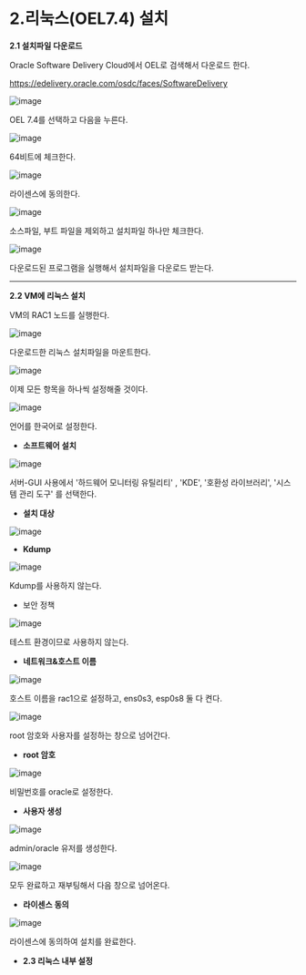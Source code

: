 # 2.리눅스(OEL7.4) 설치

**2.1 설치파일 다운로드**

Oracle Software Delivery Cloud에서 OEL로 검색해서 다운로드 한다.

https://edelivery.oracle.com/osdc/faces/SoftwareDelivery

![image](https://github.com/oraclejyp/19c_rac_inst/assets/133745372/ab765aaf-f15f-4dd7-986a-859c6a188981)

OEL 7.4를 선택하고 다음을 누른다.

![image](https://github.com/oraclejyp/19c_rac_inst/assets/133745372/20fdbb74-4e4b-4032-a5dd-af4d5b6b3f9b)

64비트에 체크한다.

![image](https://github.com/oraclejyp/19c_rac_inst/assets/133745372/87e621f0-080e-4520-81d9-ea25f781e43f)

라이센스에 동의한다.

![image](https://github.com/oraclejyp/19c_rac_inst/assets/133745372/2ed287b4-c645-45cd-a5ba-8fc767831ba4)

소스파일, 부트 파일을 제외하고 설치파일 하나만 체크한다.

![image](https://github.com/oraclejyp/19c_rac_inst/assets/133745372/f354c28b-8931-494a-83eb-4440b82c6574)

다운로드된 프로그램을 실행해서 설치파일을 다운로드 받는다.

---
**2.2 VM에 리눅스 설치**

VM의 RAC1 노드를 실행한다.

![image](https://github.com/oraclejyp/19c_rac_inst/assets/133745372/b589dc28-52fd-4db0-8954-7a4604685e81)

다운로드한 리눅스 설치파일을 마운트한다.

![image](https://github.com/oraclejyp/19c_rac_inst/assets/133745372/927615f9-d07c-4fab-a513-42dfc69c5838)

이제 모든 항목을 하나씩 설정해줄 것이다.

![image](https://github.com/oraclejyp/19c_rac_inst/assets/133745372/811faecd-32f7-40e9-a7b0-3c6d93ca1c68)

언어를 한국어로 설정한다.

- **소프트웨어 설치**

![image](https://github.com/oraclejyp/19c_rac_inst/assets/133745372/65ad998e-f92c-4e3c-b409-ed4a8f376e63)

서버-GUI 사용에서 '하드웨어 모니터링 유틸리티' , 'KDE', '호환성 라이브러리', '시스템 관리 도구' 를 선택한다.




- **설치 대상**

![image](https://github.com/oraclejyp/19c_rac_inst/assets/133745372/88f5be3f-6d1c-4cc1-a814-cf0bbc022c75)

- **Kdump**

![image](https://github.com/oraclejyp/19c_rac_inst/assets/133745372/ccbf1a4f-4367-472a-9fcb-e77ab7f7600b)

Kdump를 사용하지 않는다.

- 보안 정책

![image](https://github.com/oraclejyp/19c_rac_inst/assets/133745372/c54e86aa-c5d9-4ad9-b603-bbabba80bedc)

테스트 환경이므로 사용하지 않는다.

- **네트워크&호스트 이름**

![image](https://github.com/oraclejyp/19c_rac_inst/assets/133745372/7356b267-5d60-412d-9cf0-07057b183d27)

호스트 이름을 rac1으로 설정하고, ens0s3, esp0s8 둘 다 켠다.

![image](https://github.com/oraclejyp/19c_rac_inst/assets/133745372/b430d881-824b-449b-bdb1-b66e5359c397)

root 암호와 사용자를 설정하는 창으로 넘어간다.

- **root 암호**

![image](https://github.com/oraclejyp/19c_rac_inst/assets/133745372/b72572db-12cd-4458-a172-e9494f9ae811)

비밀번호를 oracle로 설정한다.

- **사용자 생성**

![image](https://github.com/oraclejyp/19c_rac_inst/assets/133745372/d32f1743-78f8-434c-a346-f1501f788768)

admin/oracle 유저를 생성한다.

![image](https://github.com/oraclejyp/19c_rac_inst/assets/133745372/553151d4-75e9-418a-b158-659dcda1a1fc)

모두 완료하고 재부팅해서 다음 창으로 넘어온다.



- **라이센스 동의**

![image](https://github.com/oraclejyp/19c_rac_inst/assets/133745372/e19d40a2-2261-481c-8510-3adac633e8d3)

라이센스에 동의하여 설치를 완료한다.


- **2.3 리눅스 내부 설정**


